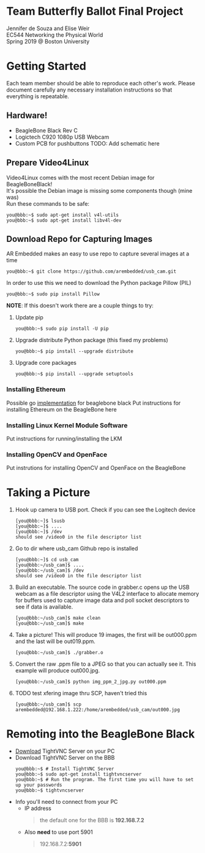 # Team Butterfly Ballot Final Project
Jennifer de Souza and Elise Weir <br/>
EC544 Networking the Physical World  <br/>
Spring 2019 @ Boston University

# Getting Started 
Each team member should be able to reproduce each other's work. Please document carefully any necessary installation instructions so that everything is repeatable. 
## Hardware!
+ BeagleBone Black Rev C
+ Logictech C920 1080p USB Webcam 
+ Custom PCB for pushbuttons 
TODO: Add schematic here

## Prepare Video4Linux 
Video4Linux comes with the most recent Debian image for BeagleBoneBlack! <br/>
It's possible the Debian image is missing some components though (mine was) <br/>
Run these commands to be safe: 
```console
you@bbb:~$ sudo apt-get install v4l-utils
you@bbb:~$ sudo apt-get install libv4l-dev
```
## Download Repo for Capturing Images
AR Embedded makes an easy to use repo to capture several images at a time <br/>
```console
you@bbb:~$ git clone https://github.com/arembedded/usb_cam.git 
```
In order to use this we need to download the Python package Pillow (PIL) <br/>
```console
you@bbb:~$ sudo pip install Pillow 
```
__NOTE__: If this doesn't work there are a couple things to try:
1. Update pip
   ```console
   you@bbb:~$ sudo pip install -U pip
   ```
2. Upgrade distribute Python package (this fixed my problems)
   ```console
   you@bbb:~$ pip install --upgrade distribute
   ```
3. Upgrade core packages
   ```console
   you@bbb:~$ pip install --upgrade setuptools
   ```


### Installing Ethereum
Possible go [implementation](https://github.com/EthEmbedded/BBB-Eth-Install) for beaglebone black 
Put instructions for installing Ethereum on the BeagleBone here
### Installing Linux Kernel Module Software
Put instructions for running/installing the LKM
### Installing OpenCV and OpenFace 
Put instrutions for installing OpenCV and OpenFace on the BeagleBone 

# Taking a Picture 
1. Hook up camera to USB port. Check if you can see the Logitech device
   ```console
   [you@bbb:~]$ lsusb
   [you@bbb:~]$ ....
   [you@bbb:~]$ /dev
   should see /video0 in the file descriptor list 
   ```
2. Go to dir where usb_cam Github repo is installed
   ```console
   [you@bbb:~]$ cd usb_cam
   [you@bbb:~/usb_cam]$ ....
   [you@bbb:~/usb_cam]$ /dev
   should see /video0 in the file descriptor list 
   ```
3. Build an executable. The source code in grabber.c opens up the USB webcam as a file descriptor using the V4L2 interface to allocate memory for buffers used to capture image data and poll socket descriptors to see if data is available. 
   ```console
   [you@bbb:~/usb_cam]$ make clean
   [you@bbb:~/usb_cam]$ make
   ``` 
4. Take a picture! This will produce 19 images, the first will be out000.ppm and the last will be out019.ppm. 
   ```console
   [you@bbb:~/usb_cam]$ ./grabber.o
   ```
5. Convert the raw .ppm file to a JPEG so that you can actually see it. This example will produce out000.jpg.
   ```console
   [you@bbb:~/usb_cam]$ python img_ppm_2_jpg.py out000.ppm
   ```
6. TODO test xfering image thru SCP, haven't tried this 
   ```console
   [you@bbb:~/usb_cam]$ scp arembedded@192.168.1.222:/home/arembedded/usb_cam/out000.jpg
   ```
# Remoting into the BeagleBone Black
+ [Download](https://sourceforge.net/projects/vnc-tight/) TightVNC Server on your PC 
+ Download TightVNC Server on the BBB
  ```console
  you@bbb:~$ # Install TightVNC Server
  you@bbb:~$ sudo apt-get install tightvncserver
  you@bbb:~$ # Run the program. The first time you will have to set up your passwords
  you@bbb:~$ tightvncserver
  ```
+ Info you'll need to connect from your PC 
  - IP address
    > the default one for the BBB is __192.168.7.2__ 
  - Also __need__ to use port 5901
    > 192.168.7.2:__5901__

